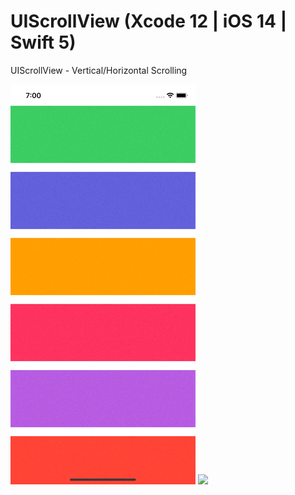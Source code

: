 # UIScrollView (Xcode 12 | iOS 14 | Swift 5)

UIScrollView - Vertical/Horizontal Scrolling

![](UIScrollView(Vertical).gif)             ![](UIScrollView(Horizontal).gif)
